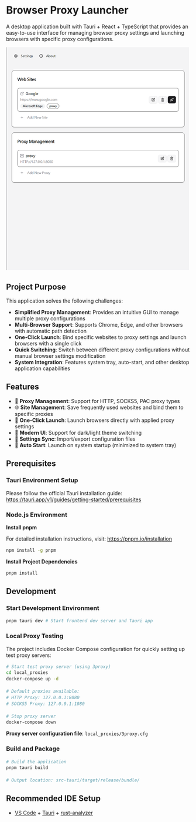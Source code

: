 # Browser Proxy Launcher

A desktop application built with Tauri + React + TypeScript that provides an easy-to-use interface for managing browser proxy settings and launching browsers with specific proxy configurations.

<img src="./docs/assets/screenshot-1.png" alt="Screenshot 1" width="500" />

## Project Purpose

This application solves the following challenges:

- **Simplified Proxy Management**: Provides an intuitive GUI to manage multiple proxy configurations
- **Multi-Browser Support**: Supports Chrome, Edge, and other browsers with automatic path detection
- **One-Click Launch**: Bind specific websites to proxy settings and launch browsers with a single click
- **Quick Switching**: Switch between different proxy configurations without manual browser settings modification
- **System Integration**: Features system tray, auto-start, and other desktop application capabilities

## Features

- 🔧 **Proxy Management**: Support for HTTP, SOCKS5, PAC proxy types
- 🌐 **Site Management**: Save frequently used websites and bind them to specific proxies
- 🚀 **One-Click Launch**: Launch browsers directly with applied proxy settings
- 🎨 **Modern UI**: Support for dark/light theme switching
- 💾 **Settings Sync**: Import/export configuration files
- 🔄 **Auto Start**: Launch on system startup (minimized to system tray)

## Prerequisites

### Tauri Environment Setup

Please follow the official Tauri installation guide: https://tauri.app/v1/guides/getting-started/prerequisites

### Node.js Environment

**Install pnpm**

For detailed installation instructions, visit: https://pnpm.io/installation

```bash
npm install -g pnpm
```

**Install Project Dependencies**

```bash
pnpm install
```

## Development

### Start Development Environment

```bash
pnpm tauri dev # Start frontend dev server and Tauri app
```

### Local Proxy Testing

The project includes Docker Compose configuration for quickly setting up test proxy servers:

```bash
# Start test proxy server (using 3proxy)
cd local_proxies
docker-compose up -d

# Default proxies available:
# HTTP Proxy: 127.0.0.1:8080
# SOCKS5 Proxy: 127.0.0.1:1080

# Stop proxy server
docker-compose down
```

**Proxy server configuration file**: `local_proxies/3proxy.cfg`

### Build and Package

```bash
# Build the application
pnpm tauri build

# Output location: src-tauri/target/release/bundle/
```

## Recommended IDE Setup

- [VS Code](https://code.visualstudio.com/) + [Tauri](https://marketplace.visualstudio.com/items?itemName=tauri-apps.tauri-vscode) + [rust-analyzer](https://marketplace.visualstudio.com/items?itemName=rust-lang.rust-analyzer)
